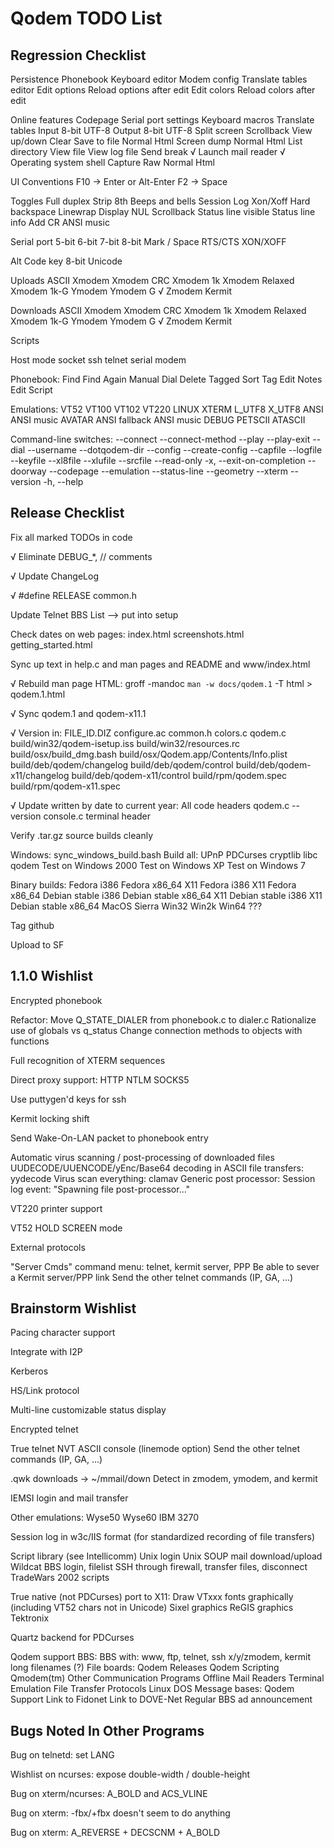 Qodem TODO List
===============



Regression Checklist
--------------------

  Persistence
    Phonebook
    Keyboard editor
    Modem config
    Translate tables editor
    Edit options
      Reload options after edit
    Edit colors
      Reload colors after edit

  Online features
    Codepage
    Serial port settings
    Keyboard macros
    Translate tables
      Input
        8-bit
        UTF-8
      Output
        8-bit
        UTF-8
    Split screen
    Scrollback
      View up/down
      Clear
      Save to file
        Normal
        Html
    Screen dump
      Normal
      Html
    List directory
    View file
    View log file
    Send break
√   Launch mail reader
√   Operating system shell
    Capture
      Raw
      Normal
      Html

  UI Conventions
    F10 -> Enter or Alt-Enter
    F2 -> Space

  Toggles
    Full duplex
    Strip 8th
    Beeps and bells
    Session Log
    Xon/Xoff
    Hard backspace
    Linewrap
    Display NUL
    Scrollback
    Status line visible
    Status line info
    Add CR
    ANSI music

  Serial port
    5-bit
    6-bit
    7-bit
    8-bit
    Mark / Space
    RTS/CTS
    XON/XOFF

  Alt Code key
    8-bit
    Unicode

  Uploads
    ASCII
    Xmodem
    Xmodem CRC
    Xmodem 1k
    Xmodem Relaxed
    Xmodem 1k-G
    Ymodem
    Ymodem G
√   Zmodem
    Kermit

  Downloads
    ASCII
    Xmodem
    Xmodem CRC
    Xmodem 1k
    Xmodem Relaxed
    Xmodem 1k-G
    Ymodem
    Ymodem G
√   Zmodem
    Kermit

  Scripts

  Host mode
    socket
    ssh
    telnet
    serial
    modem

  Phonebook:
    Find
    Find Again
    Manual Dial
    Delete Tagged
    Sort
    Tag
    Edit Notes
    Edit Script

  Emulations:
    VT52
    VT100
    VT102
    VT220
    LINUX
    XTERM
    L_UTF8
    X_UTF8
    ANSI
      ANSI music
    AVATAR
      ANSI fallback
        ANSI music
    DEBUG
    PETSCII
    ATASCII

  Command-line switches:
    --connect
    --connect-method
    --play
    --play-exit
    --dial
    --username
    --dotqodem-dir
    --config
    --create-config
    --capfile
    --logfile
    --keyfile
    --xl8file
    --xlufile
    --srcfile
    --read-only
    -x, --exit-on-completion
    --doorway
    --codepage
    --emulation
    --status-line
    --geometry
    --xterm
    --version
    -h, --help



Release Checklist
-----------------

Fix all marked TODOs in code

√ Eliminate DEBUG_*, // comments

√ Update ChangeLog

√ #define RELEASE common.h

Update Telnet BBS List --> put into setup

Check dates on web pages:
    index.html screenshots.html getting_started.html

Sync up text in help.c and man pages and README and www/index.html

√ Rebuild man page HTML:
    groff -mandoc `man -w docs/qodem.1` -T html > qodem.1.html

√ Sync qodem.1 and qodem-x11.1

√ Version in:
    FILE_ID.DIZ
    configure.ac
    common.h
    colors.c
    qodem.c
    build/win32/qodem-isetup.iss
    build/win32/resources.rc
    build/osx/build_dmg.bash
    build/osx/Qodem.app/Contents/Info.plist
    build/deb/qodem/changelog
    build/deb/qodem/control
    build/deb/qodem-x11/changelog
    build/deb/qodem-x11/control
    build/rpm/qodem.spec
    build/rpm/qodem-x11.spec

√ Update written by date to current year:
    All code headers
    qodem.c --version
    console.c terminal header

Verify .tar.gz source builds cleanly

Windows:
    sync_windows_build.bash
    Build all:
        UPnP
        PDCurses
        cryptlib
        libc
        qodem
    Test on Windows 2000
    Test on Windows XP
    Test on Windows 7

Binary builds:
    Fedora i386
    Fedora x86_64
    X11 Fedora i386
    X11 Fedora x86_64
    Debian stable i386
    Debian stable x86_64
    X11 Debian stable i386
    X11 Debian stable x86_64
    MacOS Sierra
    Win32 Win2k
    Win64 ???

Tag github

Upload to SF



1.1.0 Wishlist
--------------

Encrypted phonebook

Refactor:
  Move Q_STATE_DIALER from phonebook.c to dialer.c
  Rationalize use of globals vs q_status
  Change connection methods to objects with functions

Full recognition of XTERM sequences

Direct proxy support:
  HTTP
    NTLM
  SOCKS5

Use puttygen'd keys for ssh

Kermit locking shift

Send Wake-On-LAN packet to phonebook entry

Automatic virus scanning / post-processing of downloaded files
  UUDECODE/UUENCODE/yEnc/Base64 decoding in ASCII file transfers:
    yydecode
  Virus scan everything:
    clamav
  Generic post processor:
    Session log event: "Spawning file post-processor..."

VT220 printer support

VT52 HOLD SCREEN mode

External protocols

"Server Cmds" command menu: telnet, kermit server, PPP
  Be able to sever a Kermit server/PPP link
  Send the other telnet commands (IP, GA, ...)



Brainstorm Wishlist
-------------------

Pacing character support

Integrate with I2P

Kerberos

HS/Link protocol

Multi-line customizable status display

Encrypted telnet

True telnet NVT ASCII console (linemode option)
  Send the other telnet commands (IP, GA, ...)

.qwk downloads -> ~/mmail/down
  Detect in zmodem, ymodem, and kermit

IEMSI login and mail transfer

Other emulations:
  Wyse50
  Wyse60
  IBM 3270

Session log in w3c/IIS format (for standardized recording of file transfers)

Script library (see Intellicomm)
  Unix login
  Unix SOUP mail download/upload
  Wildcat BBS login, filelist
  SSH through firewall, transfer files, disconnect
  TradeWars 2002 scripts

True native (not PDCurses) port to X11:
  Draw VTxxx fonts graphically (including VT52 chars not in Unicode)
  Sixel graphics
  ReGIS graphics
  Tektronix

Quartz backend for PDCurses


Qodem support BBS:
  BBS with:
    www, ftp, telnet, ssh
    x/y/zmodem, kermit
    long filenames (?)
  File boards:
    Qodem Releases
    Qodem Scripting
    Qmodem(tm)
    Other Communication Programs
    Offline Mail Readers
    Terminal Emulation
    File Transfer Protocols
    Linux
    DOS
  Message bases:
    Qodem Support
  Link to Fidonet
  Link to DOVE-Net
  Regular BBS ad announcement




Bugs Noted In Other Programs
----------------------------

Bug on telnetd: set LANG

Wishlist on ncurses: expose double-width / double-height

Bug on xterm/ncurses: A_BOLD and ACS_VLINE

Bug on xterm: -fbx/+fbx doesn't seem to do anything

Bug on xterm: A_REVERSE + DECSCNM + A_BOLD
